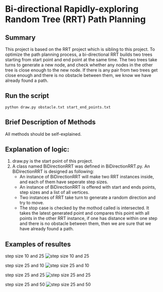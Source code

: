 # Bi-directional Rapidly-exploring Random Tree (RRT) Path Planning

## Summary
This project is based on the RRT project which is sibling to this project. To optimize the path planning process, a bi-directional RRT builds two trees starting from start point and end point at the same time. The two trees take turns to generate a new node, and check whether any nodes in the other tree is close enough to the new node. If there is any pair from two trees get close enough and there is no obstacle between them, we know we have already found a path.

## Run the script 
```
python draw.py obstacle.txt start_end_points.txt
```

## Brief Description of Methods
All methods should be self-explained.

## Explanation of logic: 
1. draw.py is the start point of this project.
2. A class named BiDirectionRRT was defined in BiDirectionRRT.py. An BiDirectionRRT is designed as following: 
    * An instance of BiDirectionRRT will make two RRT instances inside, and each of them have seperate step sizes. 
    * An instance of BiDirectionRRT is offered with start and ends points, step sizes and a list of all vertices. 
    * Two instances of RRT take turn to generate a random direction and try to move. 
    * The stop case is checked by the mothod called is intersected. It takes the latest generated point and compares this point with all points in the other RRT instance, if one has distance within one step and there is no obstacle between them, then we are sure that we have already found a path. 

## Examples of resultes
step size 10 and 25
![step size 10 and 25](https://github.com/YiyangQian/W4733-Robotics/blob/master/BiDirectionalRRT/step_10_25.png)

step size 25 and 10
![step size 25 and 10](https://github.com/YiyangQian/W4733-Robotics/blob/master/BiDirectionalRRT/step_25_10.png)

step size 25 and 25
![step size 25 and 25](https://github.com/YiyangQian/W4733-Robotics/blob/master/BiDirectionalRRT/step_25_25.png)

step size 25 and 50
![step size 25 and 50](https://github.com/YiyangQian/W4733-Robotics/blob/master/BiDirectionalRRT/step_25_50.png)